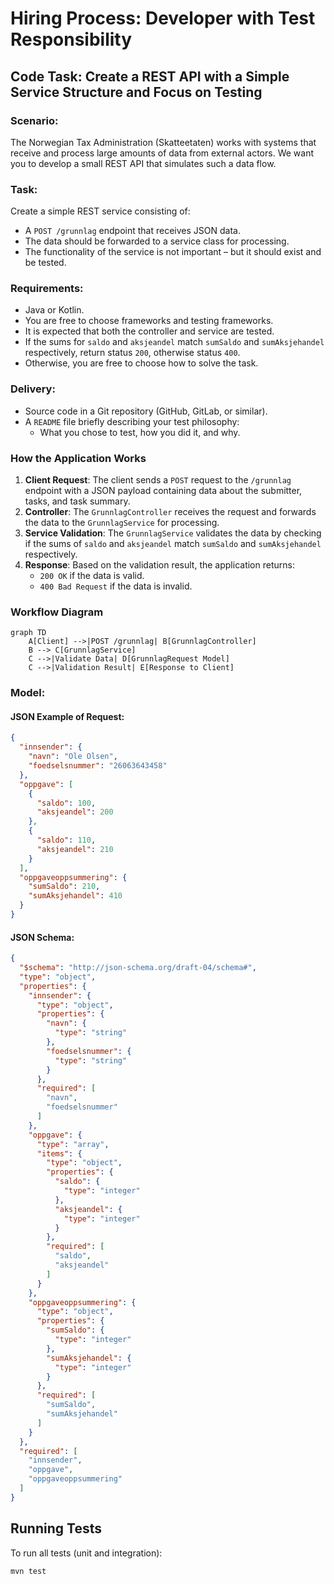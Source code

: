 # Hiring Process: Developer with Test Responsibility

## Code Task: Create a REST API with a Simple Service Structure and Focus on Testing

### Scenario:

The Norwegian Tax Administration (Skatteetaten) works with systems that receive and process large amounts of data from external actors. We want you to develop a small REST API that simulates such a data flow.

### Task:

Create a simple REST service consisting of:
- A `POST /grunnlag` endpoint that receives JSON data.
- The data should be forwarded to a service class for processing.
- The functionality of the service is not important – but it should exist and be tested.

### Requirements:

- Java or Kotlin.
- You are free to choose frameworks and testing frameworks.
- It is expected that both the controller and service are tested.
- If the sums for `saldo` and `aksjeandel` match `sumSaldo` and `sumAksjehandel` respectively, return status `200`, otherwise status `400`.
- Otherwise, you are free to choose how to solve the task.

### Delivery:

- Source code in a Git repository (GitHub, GitLab, or similar).
- A `README` file briefly describing your test philosophy:
  - What you chose to test, how you did it, and why.

### How the Application Works

1. **Client Request**: The client sends a `POST` request to the `/grunnlag` endpoint with a JSON payload containing data about the submitter, tasks, and task summary.
2. **Controller**: The `GrunnlagController` receives the request and forwards the data to the `GrunnlagService` for processing.
3. **Service Validation**: The `GrunnlagService` validates the data by checking if the sums of `saldo` and `aksjeandel` match `sumSaldo` and `sumAksjehandel` respectively.
4. **Response**: Based on the validation result, the application returns:
   - `200 OK` if the data is valid.
   - `400 Bad Request` if the data is invalid.

### Workflow Diagram

```mermaid
graph TD
    A[Client] -->|POST /grunnlag| B[GrunnlagController]
    B --> C[GrunnlagService]
    C -->|Validate Data| D[GrunnlagRequest Model]
    C -->|Validation Result| E[Response to Client]
```

### Model:
#### JSON Example of Request:

```json
{
  "innsender": {
    "navn": "Ole Olsen",
    "foedselsnummer": "26063643458"
  },
  "oppgave": [
    {
      "saldo": 100,
      "aksjeandel": 200
    },
    {
      "saldo": 110,
      "aksjeandel": 210
    }
  ],
  "oppgaveoppsummering": {
    "sumSaldo": 210,
    "sumAksjehandel": 410
  }
}
```

#### JSON Schema:

```json
{
  "$schema": "http://json-schema.org/draft-04/schema#",
  "type": "object",
  "properties": {
    "innsender": {
      "type": "object",
      "properties": {
        "navn": {
          "type": "string"
        },
        "foedselsnummer": {
          "type": "string"
        }
      },
      "required": [
        "navn",
        "foedselsnummer"
      ]
    },
    "oppgave": {
      "type": "array",
      "items": {
        "type": "object",
        "properties": {
          "saldo": {
            "type": "integer"
          },
          "aksjeandel": {
            "type": "integer"
          }
        },
        "required": [
          "saldo",
          "aksjeandel"
        ]
      }
    },
    "oppgaveoppsummering": {
      "type": "object",
      "properties": {
        "sumSaldo": {
          "type": "integer"
        },
        "sumAksjehandel": {
          "type": "integer"
        }
      },
      "required": [
        "sumSaldo",
        "sumAksjehandel"
      ]
    }
  },
  "required": [
    "innsender",
    "oppgave",
    "oppgaveoppsummering"
  ]
}
```

## Running Tests

To run all tests (unit and integration):

```bash
mvn test
```
